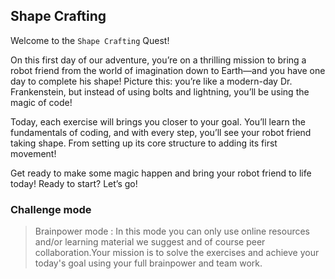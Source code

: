 ## Shape Crafting

Welcome to the `Shape Crafting` Quest!

On this first day of our adventure, you’re on a thrilling mission to bring a robot friend from the world of imagination down to Earth—and you have one day to complete his shape! Picture this: you’re like a modern-day Dr. Frankenstein, but instead of using bolts and lightning, you’ll be using the magic of code!

Today, each exercise will brings you closer to your goal. You’ll learn the fundamentals of coding, and with every step, you’ll see your robot friend taking shape. From setting up its core structure to adding its first movement!

Get ready to make some magic happen and bring your robot friend to life today! Ready to start? Let’s go!

### Challenge mode

> Brainpower mode : In this mode you can only use online resources and/or learning material we suggest and of course peer collaboration.Your mission is to solve the exercises and achieve your today's goal using your full brainpower and team work.

